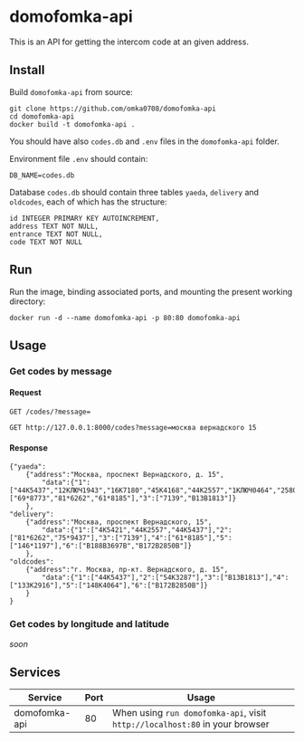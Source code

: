 # domofomka-api

This is an API for getting the intercom code at an given address.

## Install

Build `domofomka-api` from source:

    git clone https://github.com/omka0708/domofomka-api
    cd domofomka-api
    docker build -t domofomka-api .

You should have also `codes.db` and `.env` files in the `domofomka-api` folder.

Environment file `.env` should contain:
    
    DB_NAME=codes.db

Database `codes.db` should contain three tables `yaeda`, `delivery` and `oldcodes`, each of which has the structure:

    id INTEGER PRIMARY KEY AUTOINCREMENT,
    address TEXT NOT NULL,
    entrance TEXT NOT NULL,
    code TEXT NOT NULL
    
## Run

Run the image, binding associated ports, and mounting the present working directory:

    docker run -d --name domofomka-api -p 80:80 domofomka-api

## Usage

### Get codes by message
#### Request

`GET /codes/?message=`

    GET http://127.0.0.1:8000/codes?message=москва вернадского 15
    
#### Response

    {"yaeda":
        {"address":"Москва, проспект Вернадского, д. 15",
            "data":{"1":["44К5437","12КЛЮЧ1943","16К7180","45К4168","44К2557","1КЛЮЧ0464","2580"],"2":["69*8773","81*6262","61*8185"],"3":["7139","В13В1813"]}
        },
    "delivery":
        {"address":"Москва, проспект Вернадского, 15",
            "data":{"1":["4К5421","44К2557","44К5437"],"2":["81*6262","75*9437"],"3":["7139"],"4":["61*8185"],"5":["146*1197"],"6":["В188В3697В","В172В2850В"]}
        },
    "oldcodes":
        {"address":"г. Москва, пр-кт. Вернадского, д. 15",
            "data":{"1":["44К5437"],"2":["54К3287"],"3":["В13В1813"],"4":["133К2916"],"5":["148К4064"],"6":["В172В2850В"]}
        }
    }

### Get codes by longitude and latitude

*soon*

## Services

| Service       | Port | Usage                                                                       |
|---------------|------|-----------------------------------------------------------------------------|
| domofomka-api | 80   | When using `run domofomka-api`, visit `http://localhost:80` in your browser |
